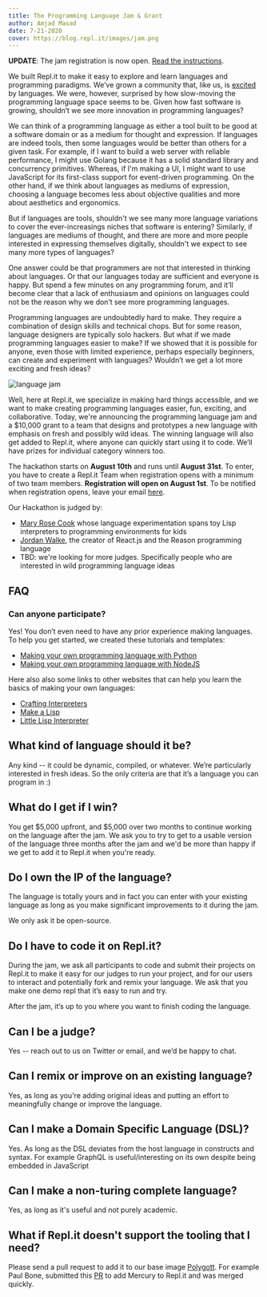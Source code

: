 ```yaml
---
title: The Programming Language Jam & Grant
author: Amjad Masad
date: 7-21-2020
cover: https://blog.repl.it/images/jam.png
---
```


__UPDATE__: The jam registration is now open. [Read the instructions](langjam_signup).

We built Repl.it to make it easy to explore and learn languages and programming paradigms. We’ve grown a community that, like us, is [excited](https://repl.it/talk/ask/Wildest-programming-language-idea/42923) by languages. We were, however, surprised by how slow-moving the programming language space seems to be. Given how fast software is growing, shouldn’t we see more innovation in programming languages?

We can think of a programming language as either a tool built to be good at a software domain or as a medium for thought and expression. If languages are indeed tools, then some languages would be better than others for a given task. For example, if I want to build a web server with reliable performance, I might use Golang because it has a solid standard library and concurrency primitives. Whereas, if I'm making a UI, I might want to use JavaScript for its first-class support for event-driven programming. On the other hand, if we think about languages as mediums of expression, choosing a language becomes less about objective qualities and more about aesthetics and ergonomics. 

But if languages are tools, shouldn't we see many more language variations to cover the ever-increasings niches that software is entering? Similarly, if languages are mediums of thought, and there are more and more people interested in expressing themselves digitally, shouldn't we expect to see many more types of languages?

One answer could be that programmers are not that interested in thinking about languages. Or that our languages today are sufficient and everyone is happy. But spend a few minutes on any programming forum, and it’ll become clear that a lack of enthusiasm and opinions on languages could not be the reason why we don’t see more programming languages.

Programming languages are undoubtedly hard to make. They require a combination of design skills and technical chops. But for some reason, language designers are typically solo hackers. But what if we made programming languages easier to make? If we showed that it is possible for anyone, even those with limited experience, perhaps especially beginners, can create and experiment with languages? Wouldn’t we get a lot more exciting and fresh ideas?

![language jam](https://blog.repl.it/images/jam.png)

Well, here at Repl.it, we specialize in making hard things accessible, and we want to make creating programming languages easier, fun, exciting, and collaborative. Today, we're announcing the programming language jam and a $10,000 grant to a team that designs and prototypes a new language with emphasis on fresh and possibly wild ideas. The winning language will also get added to Repl.it, where anyone can quickly start using it to code. We’ll have prizes for individual category winners too.

The hackathon starts on __August 10th__ and runs until __August 31st__. To enter, you have to create a Repl.it Team when registration opens with a minimum of two team members. __Registration will open on August 1st__. To be notified when registration opens, leave your email [here](https://forms.gle/x3n4cDYQzdvFvci57).

Our Hackathon is judged by:

- [Mary Rose Cook](https://maryrosecook.com/) whose language experimentation spans toy Lisp interpreters to programming environments for kids
- [Jordan Walke](https://twitter.com/jordwalke), the creator of React.js and the Reason programming language
- TBD: we're looking for more judges. Specifically people who are interested in wild programming language ideas

## FAQ

### Can anyone participate?

Yes! You don’t even need to have any prior experience making languages. To help you get started, we created these tutorials and templates:

- [Making your own programming language with Python](https://repl.it/talk/learn/Making-your-own-programming-language-with-Python/45767)
- [Making your own programming language with NodeJS](https://repl.it/talk/learn/Making-your-own-programming-language-with-NodeJS/45779)

Here also also some links to other websites that can help you learn the basics of making your own languages:
- [Crafting Interpreters](https://craftinginterpreters.com)
- [Make a Lisp](https://github.com/kanaka/mal/blob/master/process/guide.md)
- [Little Lisp Interpreter](https://maryrosecook.com/blog/post/little-lisp-interpreter)

## What kind of language should it be?

Any kind -- it could be dynamic, compiled, or whatever. We’re particularly interested in fresh ideas. So the only criteria are that it’s a language you can program in :)

## What do I get if I win?

You get $5,000 upfront, and $5,000 over two months to continue working on the language after the jam. We ask you to try to get to a usable version of the language three months after the jam and we'd be more than happy if we get to add it to Repl.it when you're ready.

## Do I own the IP of the language?

The language is totally yours and in fact you can enter with your existing language as long as you make significant improvements to it during the jam. 

We only ask it be open-source.

## Do I have to code it on Repl.it?

During the jam, we ask all participants to code and submit their projects on Repl.it to make it easy for our judges to run your project, and for our users to interact and potentially fork and remix your language. We ask that you make one demo repl that it’s easy to run and try. 

After the jam, it’s up to you where you want to finish coding the language. 

## Can I be a judge?

Yes -- reach out to us on Twitter or email, and we’d be happy to chat. 

## Can I remix or improve on an existing language?

Yes, as long as you're adding original ideas and putting an effort to meaningfully change or improve the language.

## Can I make a Domain Specific Language (DSL)?

Yes. As long as the DSL deviates from the host language in constructs and syntax. For example GraphQL is useful/interesting on its own despite being embedded in JavaScript

## Can I make a non-turing complete language?

Yes, as long as it's useful and not purely academic. 

## What if Repl.it doesn't support the tooling that I need?

Please send a pull request to add it to our base image [Polygott](https://github.com/replit/polygott). For example Paul Bone, submitted this [PR](https://github.com/replit/polygott/pull/136) to add Mercury to Repl.it and was merged quickly.
